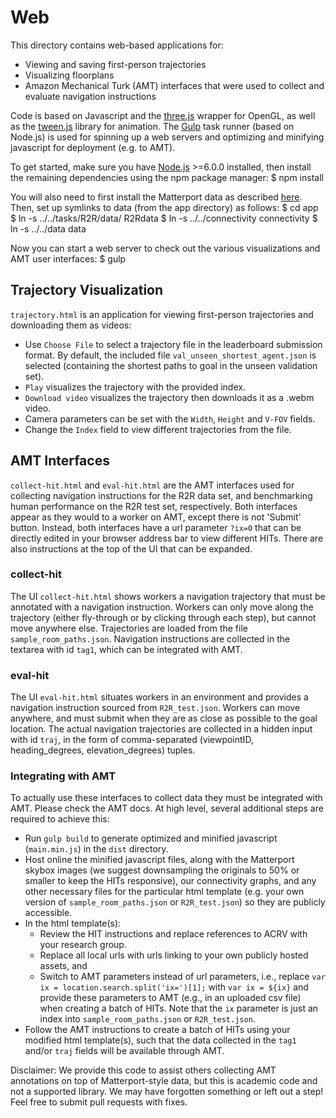 # Web

This directory contains web-based applications for:
- Viewing and saving first-person trajectories
- Visualizing floorplans
- Amazon Mechanical Turk (AMT) interfaces that were used to collect and evaluate navigation instructions

Code is based on Javascript and the [three.js](https://threejs.org/) wrapper for OpenGL, as well as the [tween.js](https://github.com/tweenjs/tween.js/) library for animation. The [Gulp](https://gulpjs.com/) task runner (based on Node.js) is used for spinning up a web servers and optimizing and minifying javascript for deployment (e.g. to AMT).

To get started, make sure you have [Node.js](https://nodejs.org/en/) >=6.0.0 installed, then install the remaining dependencies using the npm package manager:
$   npm install

You will also need to first install the Matterport data as described [here](../README.md). Then, set up symlinks to data (from the app directory) as follows:
$   cd app
$   ln -s ../../tasks/R2R/data/ R2Rdata
$   ln -s ../../connectivity connectivity
$   ln -s ../../data data

Now you can start a web server to check out the various visualizations and AMT user interfaces:
$   gulp


## Trajectory Visualization

`trajectory.html` is an application for viewing first-person trajectories and downloading them as videos:
- Use `Choose File` to select a trajectory file in the leaderboard submission format. By default, the included file `val_unseen_shortest_agent.json` is selected (containing the shortest paths to goal in the unseen validation set).
- `Play` visualizes the trajectory with the provided index.
- `Download video` visualizes the trajectory then downloads it as a .webm video.
- Camera parameters can be set with the `Width`, `Height` and `V-FOV` fields.
- Change the `Index` field to view different trajectories from the file.


## AMT Interfaces

`collect-hit.html` and `eval-hit.html` are the AMT interfaces used for collecting navigation instructions for the R2R data set, and benchmarking human performance on the R2R test set, respectively. Both interfaces appear as they would to a worker on AMT, except there is not 'Submit' button. Instead, both interfaces have a url parameter `?ix=0` that can be directly edited in your browser address bar to view different HITs. There are also instructions at the top of the UI that can be expanded.

### collect-hit

The UI `collect-hit.html` shows workers a navigation trajectory that must be annotated with a navigation instruction. Workers can only move along the trajectory (either fly-through or by clicking through each step), but cannot move anywhere else. Trajectories are loaded from the file `sample_room_paths.json`. Navigation instructions are collected in the textarea with id `tag1`, which can be integrated with AMT. 

### eval-hit

The UI `eval-hit.html` situates workers in an environment and provides a navigation instruction sourced from `R2R_test.json`. Workers can move anywhere, and must submit when they are as close as possible to the goal location. The actual navigation trajectories are collected in a hidden input with id `traj`, in the form of comma-separated (viewpointID, heading_degrees, elevation_degrees) tuples.

### Integrating with AMT

To actually use these interfaces to collect data they must be integrated with AMT. Please check the AMT docs. At high level, several additional steps are required to achieve this:
- Run `gulp build` to generate optimized and minified javascript (`main.min.js`) in the `dist` directory. 
- Host online the minified javascript files, along with the Matterport skybox images (we suggest downsampling the originals to 50% or smaller to keep the HITs responsive), our connectivity graphs, and any other necessary files for the particular html template (e.g. your own version of `sample_room_paths.json` or `R2R_test.json`) so they are publicly accessible.
- In the html template(s): 
  - Review the HIT instructions and replace references to ACRV with your research group.
  - Replace all local urls with urls linking to your own publicly hosted assets, and
  - Switch to AMT parameters instead of url parameters, i.e., replace `var ix = location.search.split('ix=')[1];` with `var ix = ${ix}` and provide these parameters to AMT (e.g., in an uploaded csv file) when creating a batch of HITs. Note that the `ix` parameter is just an index into `sample_room_paths.json` or `R2R_test.json`.
- Follow the AMT instructions to create a batch of HITs using your modified html template(s), such that the data collected in the `tag1` and/or `traj` fields will be available through AMT.

Disclaimer: We provide this code to assist others collecting AMT annotations on top of Matterport-style data, but this is academic code and not a supported library. We may have forgotten something or left out a step! Feel free to submit pull requests with fixes.
